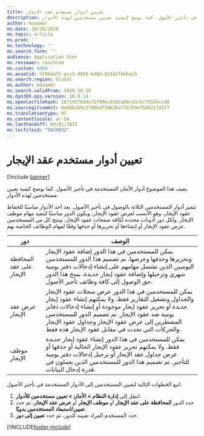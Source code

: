 ```yaml
---
title: تعيين أدوار مستخدم عقد الإيجار
description: يصف هذا الموضوع أدوار الأمان المستخدمة في تأجير الأصول. كما يوضح كيفية تعيين مستخدمين لهذه الأدوار.
author: moaamer
ms.date: 10/28/2020
ms.topic: article
ms.prod: ''
ms.technology: ''
ms.search.form: ''
audience: Application User
ms.reviewer: roschlom
ms.custom: 4464
ms.assetid: 5f89daf1-acc2-4959-b48d-91542fb6bacb
ms.search.region: Global
ms.author: moaamer
ms.search.validFrom: 2020-10-28
ms.dyn365.ops.version: 10.0.14
ms.openlocfilehash: 16719576dde73f096c0102a89c43cbc75594cc80
ms.sourcegitcommit: 0e8db169c3f90bd750826af76709ef5d621fd377
ms.translationtype: HT
ms.contentlocale: ar-SA
ms.lasthandoff: 04/01/2021
ms.locfileid: "5819832"
---
```

# <a name="assign-lease-user-roles"></a>تعيين أدوار مستخدم عقد الإيجار

[!include [banner](../includes/banner.md)]

يصف هذا الموضوع أدوار الأمان المستخدمة في تأجير الأصول. كما يوضح كيفية تعيين مستخدمين لهذه الأدوار.

تتميز أدوار المستخدمين الثلاثة بالوصول في تأجير الأصول. يعد أحد الأدوار مناسبًا للحفاظ عقود الإيجار، وهو الأنسب لعرض عقود الإيجار، ويكون الدور مناسبًا لتنفيذ مهام موظف الإيجار. ولكل دور أذونات محددة لكافة صفحات عقود الإيجار، ويتيح كل من المستخدمين عرض عقود الإيجار أو إنشاءها أو تحريرها أو حذفها وفقًا لمهام الوظائف الخاصة بهم.

| دور           | الوصف |
|----------------|-------------|
| المحافظة على عقد الإيجار | يمكن للمستخدمين في هذا الدور إضافة عقود الإيجار وتحريرها وحذفها وعرضها. تم تصميم هذا الدور للمستخدمين اليوميين الذين تشتمل مهامهم على إنشاء إدخالات دفتر يومية شهري وترحيلها وإضافة عقود إيجار جديدة. يمنح هذا الدور حق الوصول إلى كافة وظائف تأجير الأصول. |
| عرض عقد الإيجار     | يمكن للمستخدمين في هذا الدور عرض سجلات عقود الإيجار والجداول وتشغيل التقارير فقط. ولا يمكنهم إنشاء عقود إيجار جديدة أو تحرير عقود إيجار موجودة أو إنشاء إدخالات دفاتر يومية ضد عقود الإيجار. تم تصميم الدور للمستخدمين المضطرين إلى عرض عقود الإيجار وجداول عقود الإيجار والحركات التي تحدث في مقابل عقود الإيجار هذه فقط. |
| موظف الإيجار    | يمكن للمستخدمين في هذا الدور إنشاء عقود إيجار جديدة فقط. ولا يمكنهم تحرير عقود الإيجار الحالية أو حذفها أو عرض جداول عقد الإيجار أو ترحيل إدخالات دفتر يومية للتأجير. تم تصميم هذا الدور للمستخدمين الذين يعملون في قدرة إدخال البيانات. |

اتبع الخطوات التالية لتعيين المستخدمين إلى الأدوار المستخدمة في تأجير الأصول.

1. انتقل إلى **إدارة النظام \> الأمان \> تعيين مستخدمين للأدوار**.
2. حدد الدور **المحافظة على عقد الإيجار** أو **موظف الإيجار** أو **عرض عقد الإيجار**، ثم حدد **تعيين/استبعاد المستخدمين يدويًا**.
3. حدد المستخدم المراد تعيينه للدور، ثم حدد **تعيين إلى دور**.


[!INCLUDE[footer-include](../../includes/footer-banner.md)]